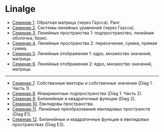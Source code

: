 # Linalge

* [Семинар 1](./seminar01). Обратная матрица (через Гаусса). Ранг.
* [Семинар 2](./seminar02). Системы линейных уравнений (через Гаусса).
* [Семинар 3](./seminar03). Линейные пространства 1: подпространство, линейная оболочка, базис.
* [Семинар 4](./seminar04). Линейные пространства 2: пересечение, сумма, прямая сумма.
* [Семинар 5](./seminar05). Линейные отображения 1: ядро, множество значений, матрица.
* [Семинар 6](./seminar06). Линейные отображения 2: ядро, множество значений, матрица.

---

* [Семинар 7](./seminar07). Собственные векторы и собственные значения (Diag 1. Часть 1).
* [Семинар 8](./seminar08). Инвариантные подпространства (Diag 1. Часть 2).
* [Семинар 9](./seminar09). Билинейные и квадратичные функции (Diag 2).
* [Семинар 10](./seminar10). Евклидовы пространства.
* [Семинар 11](./seminar11). Линейные преобразования евклидовых пространств (Diag E1).
* [Семинар 12](./seminar12). Билинейные и квадратичные функции в евклидовых пространствах (Diag E2).
